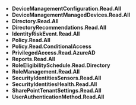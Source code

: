 - **DeviceManagementConfiguration.Read.All**
- **DeviceManagementManagedDevices.Read.All**
- **Directory.Read.All**
- **DirectoryRecommendations.Read.All**
- **IdentityRiskEvent.Read.All**
- **Policy.Read.All**
- **Policy.Read.ConditionalAccess**
- **PrivilegedAccess.Read.AzureAD**
- **Reports.Read.All**
- **RoleEligibilitySchedule.Read.Directory**
- **RoleManagement.Read.All**
- **SecurityIdentitiesSensors.Read.All**
- **SecurityIdentitiesHealth.Read.All**
- **SharePointTenantSettings.Read.All**
- **UserAuthenticationMethod.Read.All**
